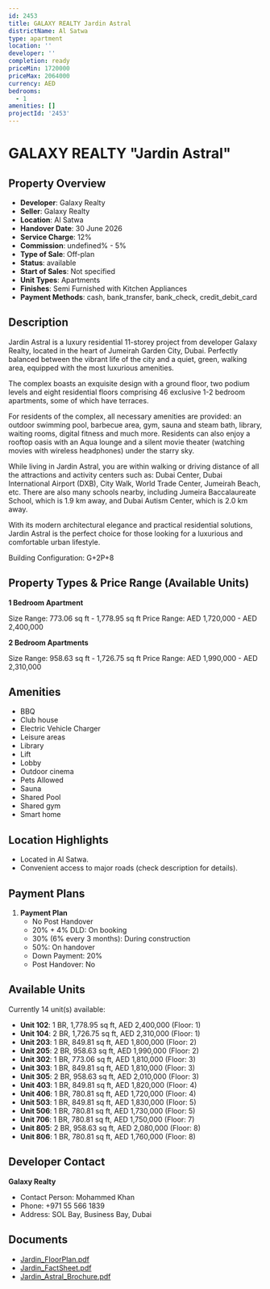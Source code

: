 ```yaml
---
id: 2453
title: GALAXY REALTY Jardin Astral
districtName: Al Satwa
type: apartment
location: ''
developer: ''
completion: ready
priceMin: 1720000
priceMax: 2064000
currency: AED
bedrooms:
  - 1
amenities: []
projectId: '2453'
---
```


# GALAXY REALTY "Jardin Astral"

## Property Overview
- **Developer**: Galaxy Realty
- **Seller**: Galaxy Realty
- **Location**: Al Satwa
- **Handover Date**: 30 June 2026
- **Service Charge**: 12%
- **Commission**: undefined% - 5%
- **Type of Sale**: Off-plan
- **Status**: available
- **Start of Sales**: Not specified
- **Unit Types**: Apartments
- **Finishes**: Semi Furnished with Kitchen Appliances
- **Payment Methods**: cash, bank_transfer, bank_check, credit_debit_card

## Description
Jardin Astral is a luxury residential 11-storey project from developer Galaxy Realty, located in the heart of Jumeirah Garden City, Dubai. Perfectly balanced between the vibrant life of the city and a quiet, green, walking area, equipped with the most luxurious amenities.

The complex boasts an exquisite design with a ground floor, two podium levels and eight residential floors comprising 46 exclusive 1-2 bedroom apartments, some of which have terraces.

For residents of the complex, all necessary amenities are provided: an outdoor swimming pool, barbecue area, gym, sauna and steam bath, library, waiting rooms, digital fitness and much more. Residents can also enjoy a rooftop oasis with an Aqua lounge and a silent movie theater (watching movies with wireless headphones) under the starry sky.

While living in Jardin Astral, you are within walking or driving distance of all the attractions and activity centers such as: Dubai Center, Dubai International Airport (DXB), City Walk, World Trade Center, Jumeirah Beach, etc. There are also many schools nearby, including Jumeira Baccalaureate School, which is 1.9 km away, and Dubai Autism Center, which is 2.0 km away.

With its modern architectural elegance and practical residential solutions, Jardin Astral is the perfect choice for those looking for a luxurious and comfortable urban lifestyle.

Building Configuration: G+2P+8

## Property Types & Price Range (Available Units)
**1 Bedroom Apartment**

Size Range: 773.06 sq ft - 1,778.95 sq ft
Price Range: AED 1,720,000 - AED 2,400,000

**2 Bedroom Apartments**

Size Range: 958.63 sq ft - 1,726.75 sq ft
Price Range: AED 1,990,000 - AED 2,310,000

## Amenities
- BBQ
- Club house
- Electric Vehicle Charger
- Leisure areas
- Library
- Lift
- Lobby
- Outdoor cinema
- Pets Allowed
- Sauna
- Shared Pool
- Shared gym
- Smart home

## Location Highlights
- Located in Al Satwa.
- Convenient access to major roads (check description for details).

## Payment Plans
1. **Payment Plan**
   - No Post Handover
   - 20% + 4% DLD: On booking
   - 30% (6% every 3 months): During construction
   - 50%: On handover
   - Down Payment: 20%
   - Post Handover: No

## Available Units
Currently 14 unit(s) available:
- **Unit 102**: 1 BR, 1,778.95 sq ft, AED 2,400,000 (Floor: 1)
- **Unit 104**: 2 BR, 1,726.75 sq ft, AED 2,310,000 (Floor: 1)
- **Unit 203**: 1 BR, 849.81 sq ft, AED 1,800,000 (Floor: 2)
- **Unit 205**: 2 BR, 958.63 sq ft, AED 1,990,000 (Floor: 2)
- **Unit 302**: 1 BR, 773.06 sq ft, AED 1,810,000 (Floor: 3)
- **Unit 303**: 1 BR, 849.81 sq ft, AED 1,810,000 (Floor: 3)
- **Unit 305**: 2 BR, 958.63 sq ft, AED 2,010,000 (Floor: 3)
- **Unit 403**: 1 BR, 849.81 sq ft, AED 1,820,000 (Floor: 4)
- **Unit 406**: 1 BR, 780.81 sq ft, AED 1,720,000 (Floor: 4)
- **Unit 503**: 1 BR, 849.81 sq ft, AED 1,830,000 (Floor: 5)
- **Unit 506**: 1 BR, 780.81 sq ft, AED 1,730,000 (Floor: 5)
- **Unit 706**: 1 BR, 780.81 sq ft, AED 1,750,000 (Floor: 7)
- **Unit 805**: 2 BR, 958.63 sq ft, AED 2,080,000 (Floor: 8)
- **Unit 806**: 1 BR, 780.81 sq ft, AED 1,760,000 (Floor: 8)

## Developer Contact
**Galaxy Realty**
- Contact Person: Mohammed Khan
- Phone: +971 55 566 1839
- Address: SOL Bay, Business Bay, Dubai

## Documents
- [Jardin_FloorPlan.pdf](https://cdn.geniemap.net/2024/07/11/5PtUH0SxT9V1zNyIv0lknFjEKSM0Eva8a3YqCfBf.pdf)
- [Jardin_FactSheet.pdf](https://cdn.geniemap.net/2024/07/11/gUHeNKOIZWfEYPcy5aLHxGtr0TaLD0c9w5Ih4uFU.pdf)
- [Jardin_Astral_Brochure.pdf](https://cdn.geniemap.net/2024/07/11/wGvJiT2KCyOLokxI32DmZIjuOPMyX1zb7ozaYxeE.pdf)
